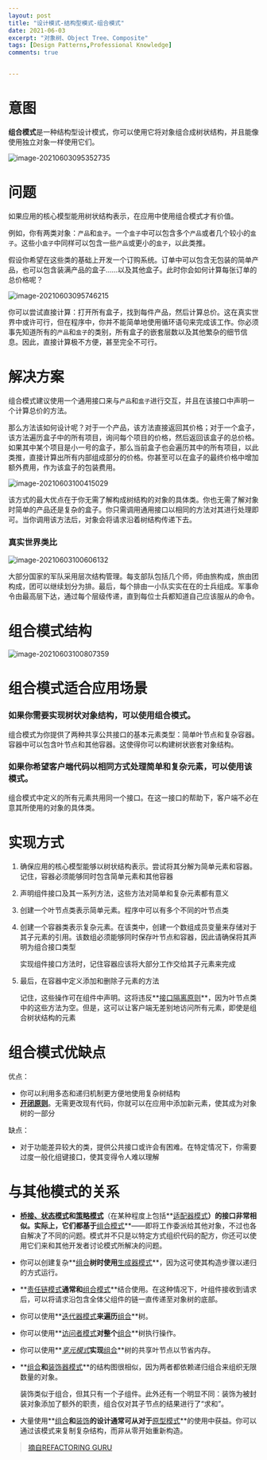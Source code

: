 ```yaml
---
layout: post
title: "设计模式-结构型模式-组合模式"
date: 2021-06-03
excerpt: "对象树、Object Tree、Composite"
tags: [Design Patterns,Professional Knowledge]
comments: true


---
```


# 意图

**组合模式**是一种结构型设计模式，你可以使用它将对象组合成树状结构，并且能像使用独立对象一样使用它们。

![image-20210603095352735](../../assets/img/image-20210603095352735.png)

# 问题

如果应用的核心模型能用树状结构表示，在应用中使用组合模式才有价值。

例如，你有两类对象：`产品`和`盒子`。一个`盒子`中可以包含多个`产品`或者几个较小的`盒子`。这些小`盒子`中同样可以包含一些`产品`或更小的`盒子`，以此类推。

假设你希望在这些类的基础上开发一个订购系统。订单中可以包含无包装的简单产品，也可以包含装满产品的盒子……以及其他盒子。此时你会如何计算每张订单的总价格呢？

![image-20210603095746215](../../assets/img/image-20210603095746215.png)

你可以尝试直接计算：打开所有盒子，找到每件产品，然后计算总价。这在真实世界中或许可行，但在程序中，你并不能简单地使用循环语句来完成该工作。你必须事先知道所有的`产品`和`盒子`的类别，所有盒子的嵌套层数以及其他繁杂的细节信息。因此，直接计算极不方便，甚至完全不可行。

# 解决方案

组合模式建议使用一个通用接口来与`产品`和`盒子`进行交互，并且在该接口中声明一个计算总价的方法。

那么方法该如何设计呢？对于一个产品，该方法直接返回其价格；对于一个盒子，该方法遍历盒子中的所有项目，询问每个项目的价格，然后返回该盒子的总价格。如果其中某个项目是小一号的盒子，那么当前盒子也会遍历其中的所有项目，以此类推，直接计算出所有内部组成部分的价格。你甚至可以在盒子的最终价格中增加额外费用，作为该盒子的包装费用。

![image-20210603100415029](../../assets/img/image-20210603100415029.png)

该方式的最大优点在于你无需了解构成树结构的对象的具体类。你也无需了解对象时简单的产品还是复杂的盒子。你只需调用通用接口以相同的方法对其进行处理即可。当你调用该方法后，对象会将请求沿着树结构传递下去。

### 真实世界类比

![image-20210603100606132](../../assets/img/image-20210603100606132.png)

大部分国家的军队采用层次结构管理。每支部队包括几个师，师由旅构成，旅由团构成，团可以继续划分为排。最后，每个排由一小队实实在在的士兵组成。军事命令由最高层下达，通过每个层级传递，直到每位士兵都知道自己应该服从的命令。

# 组合模式结构

![image-20210603100807359](../../assets/img/image-20210603100807359.png)

# 组合模式适合应用场景

### 如果你需要实现树状对象结构，可以使用组合模式。

组合模式为你提供了两种共享公共接口的基本元素类型：简单叶节点和复杂容器。容器中可以包含叶节点和其他容器。这使得你可以构建树状嵌套对象结构。

### 如果你希望客户端代码以相同方式处理简单和复杂元素，可以使用该模式。

组合模式中定义的所有元素共用同一个接口。在这一接口的帮助下，客户端不必在意其所使用的对象的具体类。

# 实现方式

1. 确保应用的核心模型能够以树状结构表示。尝试将其分解为简单元素和容器。记住，容器必须能够同时包含简单元素和其他容器

2. 声明组件接口及其一系列方法，这些方法对简单和复杂元素都有意义

3. 创建一个叶节点类表示简单元素。程序中可以有多个不同的叶节点类

4. 创建一个容器类表示复杂元素。在该类中，创建一个数组成员变量来存储对于其子元素的引用。该数组必须能够同时保存叶节点和容器，因此请确保将其声明为组合接口类型

   实现组件接口方法时，记住容器应该将大部分工作交给其子元素来完成

5. 最后，在容器中定义添加和删除子元素的方法

   记住，这些操作可在组件中声明。这将违反**<u>接口隔离原则</u>**，因为叶节点类中的这些方法为空。但是，这可以让客户端无差别地访问所有元素，即使是组合树状结构的元素

# 组合模式优缺点

优点：

- 你可以利用多态和递归机制更方便地使用复杂树结构
- **<u>开闭原则</u>**。无需更改现有代码，你就可以在应用中添加新元素，使其成为对象树的一部分

缺点：

- 对于功能差异较大的类，提供公共接口或许会有困难。在特定情况下，你需要过度一般化组键接口，使其变得令人难以理解

# 与其他模式的关系

- **<u>桥接、状态模式</u>**和**<u>策略模式</u>**（在某种程度上包括**<u>适配器模式</u>**）的接口非常相似。实际上，它们都基于**<u>组合模式</u>**——即将工作委派给其他对象，不过也各自解决了不同的问题。模式并不只是以特定方式组织代码的配方，你还可以使用它们来和其他开发者讨论模式所解决的问题。

- 你可以创建复杂**<u>组合</u>**树时使用**<u>生成器模式</u>**，因为这可使其构造步骤以递归的方式运行。

- **<u>责任链模式</u>**通常和**<u>组合模式</u>**结合使用。在这种情况下，叶组件接收到请求后，可以将请求沿包含全体父组件的链一直传递至对象树的底部。

- 你可以使用**<u>迭代器模式</u>**来遍历**<u>组合</u>**树。

- 你可以使用**<u>访问者模式</u>**对整个**<u>组合</u>**树执行操作。

- 你可以使用**<u>*享元模式*</u>**实现**<u>组合</u>**树的共享叶节点以节省内存。

- **<u>组合</u>**和**<u>装饰器模式</u>**的结构图很相似，因为两者都依赖递归组合来组织无限数量的对象。

  装饰类似于组合，但其只有一个子组件。此外还有一个明显不同：装饰为被封装对象添加了额外的职责，组合仅对其子节点的结果进行了“求和”。

- 大量使用**<u>组合</u>**和**<u>装饰</u>**的设计通常可从对于**<u>原型模式</u>**的使用中获益。你可以通过该模式来复制复杂结构，而非从零开始重新构造。

> [摘自REFACTORING GURU](https://refactoringguru.cn/design-patterns/composite)

